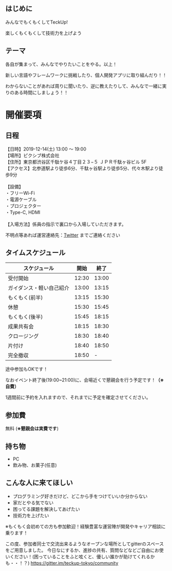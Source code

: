 ## はじめに
みんなでもくもくしてTeckUp!

楽しくもくもくして技術力を上げよう

## テーマ
各自が集まって、みんなでやりたいことをやる。以上！

新しい言語やフレームワークに挑戦したり、個人開発アプリに取り組んだり！！

わからないことがあれば周りに聞いたり、逆に教えたりして、みんなで一緒に実りのある時間にしましょう！！

# 開催要項

## 日程

【日時】2019-12-14(土) 13:00 ～ 19:00 </br>
【場所】ピクシブ株式会社</br>
【住所】東京都渋谷区千駄ケ谷４丁目２３−５ ＪＰＲ千駄ヶ谷ビル 5F</br>
【アクセス】北参道駅より徒歩6分、千駄ヶ谷駅より徒歩5分、代々木駅より徒歩9分</br>
</br>
【設備】</br>
・フリーWi-Fi</br>
・電源ケーブル</br>
・プロジェクター</br>
・Type-C, HDMI</br>
</br>
【入場方法】係員の指示で裏口から入場していただきます。</br>

不明点等あれば運営連絡先：[Twitter](https://twitter.com/teckup_tokyo) までご連絡ください

## タイムスケジュール

| スケジュール             | 開始  | 終了  |
| ---------------- | ----- | ----- |
| 受付開始         | 12:30 | 13:00 |
| ガイダンス・軽い自己紹介  | 13:00 | 13:15 |
| もくもく(前半)           | 13:15 | 15:30 |
| 休憩 | 15:30 | 15:45 |
| もくもく(後半)| 15:45 | 18:15 |
| 成果共有会 | 18:15 | 18:30 |
| クロージング| 18:30 | 18:40 |
| 片付け         | 18:40 | 18:50 |
| 完全撤収         | 18:50 | - |

途中参加もOKです！

なおイベント終了後(19:00~21:00)に、会場近くで懇親会を行う予定です！**（※自費）**

1週間前に予約を入れますので、それまでに予定を確定させてください。

## 参加費

無料 (**※懇親会は実費です**)

## 持ち物

- PC
- 飲み物、お菓子(任意)

## こんな人に来てほしい
- プログラミング好きだけど、どこから手をつけていいか分からない
- 家だとやる気でない
- 困ってる課題を解決してあげたい
- 技術力を上げたい

※もくもく会初めての方も参加歓迎！経験豊富な運営陣が開発やキャリア相談に乗ります！

この度、参加者同士で交流出来るようなオープンな場所としてgitterのスペースをご用意しました。
今日なにするか、進捗の共有、質問などなどご自由にお使いください！(困っていることをふと呟くと、優しい誰かが助けてくれるかも・・！？)
https://gitter.im/teckup-tokyo/community
